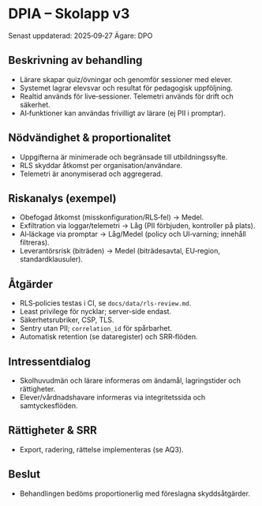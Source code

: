 # DPIA – Skolapp v3

Senast uppdaterad: 2025‑09‑27
Ägare: DPO

## Beskrivning av behandling
- Lärare skapar quiz/övningar och genomför sessioner med elever.
- Systemet lagrar elevsvar och resultat för pedagogisk uppföljning.
- Realtid används för live‑sessioner. Telemetri används för drift och säkerhet.
- AI‑funktioner kan användas frivilligt av lärare (ej PII i promptar).

## Nödvändighet & proportionalitet
- Uppgifterna är minimerade och begränsade till utbildningssyfte.
- RLS skyddar åtkomst per organisation/användare.
- Telemetri är anonymiserad och aggregerad.

## Riskanalys (exempel)
- Obefogad åtkomst (misskonfiguration/RLS‑fel) → Medel.
- Exfiltration via loggar/telemetri → Låg (PII förbjuden, kontroller på plats).
- AI‑läckage via promptar → Låg/Medel (policy och UI‑varning; innehåll filtreras).
- Leverantörsrisk (biträden) → Medel (biträdesavtal, EU‑region, standardklausuler).

## Åtgärder
- RLS‑policies testas i CI, se `docs/data/rls-review.md`.
- Least privilege för nycklar; server‑side endast.
- Säkerhetsrubriker, CSP, TLS.
- Sentry utan PII; `correlation_id` för spårbarhet.
- Automatisk retention (se dataregister) och SRR‑flöden.

## Intressentdialog
- Skolhuvudmän och lärare informeras om ändamål, lagringstider och rättigheter.
- Elever/vårdnadshavare informeras via integritetssida och samtyckesflöden.

## Rättigheter & SRR
- Export, radering, rättelse implementeras (se AQ3).

## Beslut
- Behandlingen bedöms proportionerlig med föreslagna skyddsåtgärder.
